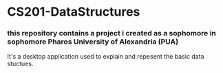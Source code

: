 # CS201-DataStructures
### this repository contains a project i created as a sophomore in sophomore Pharos University of Alexandria (PUA) 
It's a desktop application used to explain and repesent the basic data stuctues.
